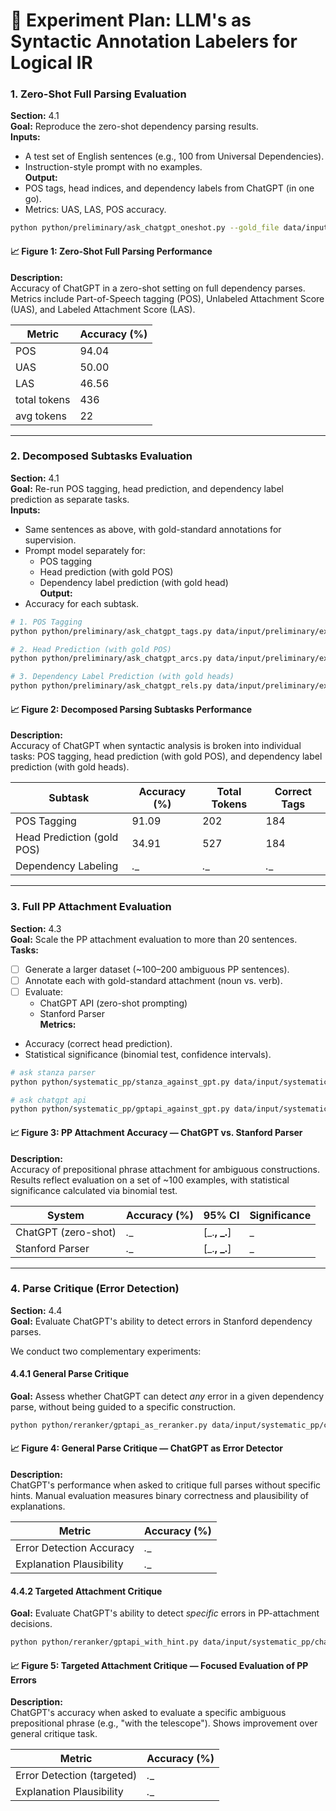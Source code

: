 # 🧪 Experiment Plan: LLM's as Syntactic Annotation Labelers for Logical IR


### 1. **Zero-Shot Full Parsing Evaluation**
**Section:** 4.1  
**Goal:** Reproduce the zero-shot dependency parsing results.  
**Inputs:**
- A test set of English sentences (e.g., 100 from Universal Dependencies).
- Instruction-style prompt with no examples.  
**Output:**
- POS tags, head indices, and dependency labels from ChatGPT (in one go).
- Metrics: UAS, LAS, POS accuracy.

```bash
python python/preliminary/ask_chatgpt_oneshot.py --gold_file data/input/preliminary/examples25.conllu --live_run --output_file data/output/preliminary/examples25.conllu.ask_chatgpt_oneshot.py.conllu
```

#### 📈 Figure 1: Zero-Shot Full Parsing Performance

**Description:**  
Accuracy of ChatGPT in a zero-shot setting on full dependency parses. Metrics include Part-of-Speech tagging (POS), Unlabeled Attachment Score (UAS), and Labeled Attachment Score (LAS).

| Metric | Accuracy (%) |
|--------|---------------|
| POS    | 94.04         |
| UAS    | 50.00         |
| LAS    | 46.56         |
| total  tokens | 436    |
| avg tokens    | 22     |

---

### 2. **Decomposed Subtasks Evaluation**
**Section:** 4.1  
**Goal:** Re-run POS tagging, head prediction, and dependency label prediction as separate tasks.  
**Inputs:**
- Same sentences as above, with gold-standard annotations for supervision.
- Prompt model separately for:
  - POS tagging
  - Head prediction (with gold POS)
  - Dependency label prediction (with gold head)  
**Output:**
- Accuracy for each subtask.

```bash
# 1. POS Tagging
python python/preliminary/ask_chatgpt_tags.py data/input/preliminary/examples25.conllu --live_run --output_file preliminary/examples25.conllu.ask_chatgpt_tags

# 2. Head Prediction (with gold POS)
python python/preliminary/ask_chatgpt_arcs.py data/input/preliminary/examples25.conllu --live_run --output_file preliminary/examples25.conllu.ask_chatgpt_arcs

# 3. Dependency Label Prediction (with gold heads)
python python/preliminary/ask_chatgpt_rels.py data/input/preliminary/examples25.conllu --live_run --output_file preliminary/examples25.conllu.ask_chatgpt_rels
```

#### 📈 Figure 2: Decomposed Parsing Subtasks Performance

**Description:**  
Accuracy of ChatGPT when syntactic analysis is broken into individual tasks: POS tagging, head prediction (with gold POS), and dependency label prediction (with gold heads).

| Subtask                    | Accuracy (%) | Total Tokens | Correct Tags |
|---------------------------|--------------|--------------|--------------|
| POS Tagging               | 91.09        | 202          | 184          |
| Head Prediction (gold POS)| 34.91        | 527          | 184          |
| Dependency Labeling       | _.__         | _.__         | _.__         |

---

### 3. **Full PP Attachment Evaluation**
**Section:** 4.3  
**Goal:** Scale the PP attachment evaluation to more than 20 sentences.  
**Tasks:**
- [ ] Generate a larger dataset (~100–200 ambiguous PP sentences).
- [ ] Annotate each with gold-standard attachment (noun vs. verb).
- [ ] Evaluate:
  - ChatGPT API (zero-shot prompting)
  - Stanford Parser  
**Metrics:**
- Accuracy (correct head prediction).
- Statistical significance (binomial test, confidence intervals).

```bash
# ask stanza parser
python python/systematic_pp/stanza_against_gpt.py data/input/systematic_pp/chatgpt_generated_20.json --live_run --output_file data/output/systematic_pp/chatgpt_generated_20.stanza.conllu

# ask chatgpt api
python python/systematic_pp/gptapi_against_gpt.py data/input/systematic_pp/chatgpt_generated_20.json --live_run --output_base data/output/systematic_pp/chatgpt_generated_20.gptapi.json
```

#### 📈 Figure 3: PP Attachment Accuracy — ChatGPT vs. Stanford Parser

**Description:**  
Accuracy of prepositional phrase attachment for ambiguous constructions. Results reflect evaluation on a set of ~100 examples, with statistical significance calculated via binomial test.

| System           | Accuracy (%) | 95% CI           | Significance |
|------------------|--------------|------------------|--------------|
| ChatGPT (zero-shot) | _.__         | [_.__, _.__]     | _           |
| Stanford Parser     | _.__         | [_.__, _.__]     | _           |

---

### 4. **Parse Critique (Error Detection)**  
**Section:** 4.4  
**Goal:** Evaluate ChatGPT's ability to detect errors in Stanford dependency parses.  

We conduct two complementary experiments:

#### 4.4.1 **General Parse Critique**  
**Goal:** Assess whether ChatGPT can detect *any* error in a given dependency parse, without being guided to a specific construction.

```bash
python python/reranker/gptapi_as_reranker.py data/input/systematic_pp/chatgpt_generated_20.json --output_file data/output/reranker/chatgpt_generated_20.reranker.json
```

#### 📈 Figure 4: General Parse Critique — ChatGPT as Error Detector

**Description:**  
ChatGPT's performance when asked to critique full parses without specific hints. Manual evaluation measures binary correctness and plausibility of explanations.

| Metric                    | Accuracy (%) |
|---------------------------|--------------|
| Error Detection Accuracy  | _.__         |
| Explanation Plausibility  | _.__         |

#### 4.4.2 **Targeted Attachment Critique**  
**Goal:** Evaluate ChatGPT's ability to detect *specific* errors in PP-attachment decisions.

```bash
python python/reranker/gptapi_with_hint.py data/input/systematic_pp/chatgpt_generated_20.json --output_file data/output/reranker/chatgpt_generated_20.hint.json
```

#### 📈 Figure 5: Targeted Attachment Critique — Focused Evaluation of PP Errors

**Description:**  
ChatGPT's accuracy when asked to evaluate a specific ambiguous prepositional phrase (e.g., "with the telescope"). Shows improvement over general critique task.

| Metric                    | Accuracy (%) |
|---------------------------|--------------|
| Error Detection (targeted)| _.__         |
| Explanation Plausibility  | _.__         |

